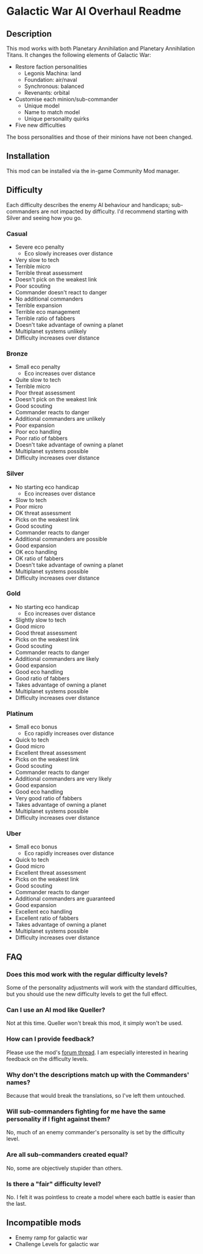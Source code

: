 # Galactic War AI Overhaul Readme

## Description

This mod works with both Planetary Annihilation and Planetary Annihilation Titans. It changes the following elements of Galactic War:

 - Restore faction personalities
   - Legonis Machina: land
   - Foundation: air/naval
   - Synchronous: balanced
   - Revenants: orbital
 - Customise each minion/sub-commander
   - Unique model
   - Name to match model
   - Unique personality quirks
 - Five new difficulties

The boss personalities and those of their minions have not been changed.


## Installation

This mod can be installed via the in-game Community Mod manager.


## Difficulty

Each difficulty describes the enemy AI behaviour and handicaps; sub-commanders are not impacted by difficulty. I'd recommend starting with Silver and seeing how you go.

### Casual

 - Severe eco penalty
   - Eco slowly increases over distance
 - Very slow to tech
 - Terrible micro
 - Terrible threat assessment
 - Doesn't pick on the weakest link
 - Poor scouting
 - Commander doesn't react to danger
 - No additional commanders
 - Terrible expansion
 - Terrible eco management
 - Terrible ratio of fabbers
 - Doesn't take advantage of owning a planet
 - Multiplanet systems unlikely
 - Difficulty increases over distance

### Bronze

 - Small eco penalty
   - Eco increases over distance
 - Quite slow to tech
 - Terrible micro
 - Poor threat assessment
 - Doesn't pick on the weakest link
 - Good scouting
 - Commander reacts to danger
 - Additional commanders are unlikely
 - Poor expansion
 - Poor eco handling
 - Poor ratio of fabbers
 - Doesn't take advantage of owning a planet
 - Multiplanet systems possible
 - Difficulty increases over distance

### Silver

 - No starting eco handicap
   - Eco increases over distance
 - Slow to tech
 - Poor micro
 - OK threat assessment
 - Picks on the weakest link
 - Good scouting
 - Commander reacts to danger
 - Additional commanders are possible
 - Good expansion
 - OK eco handling
 - OK ratio of fabbers
 - Doesn't take advantage of owning a planet
 - Multiplanet systems possible
 - Difficulty increases over distance

### Gold

 - No starting eco handicap
   - Eco increases over distance
 - Slightly slow to tech
 - Good micro
 - Good threat assessment
 - Picks on the weakest link
 - Good scouting
 - Commander reacts to danger
 - Additional commanders are likely
 - Good expansion
 - Good eco handling
 - Good ratio of fabbers
 - Takes advantage of owning a planet
 - Multiplanet systems possible
 - Difficulty increases over distance

### Platinum

 - Small eco bonus
   - Eco rapidly increases over distance
 - Quick to tech
 - Good micro
 - Excellent threat assessment
 - Picks on the weakest link
 - Good scouting
 - Commander reacts to danger
 - Additional commanders are very likely
 - Good expansion
 - Good eco handling
 - Very good ratio of fabbers
 - Takes advantage of owning a planet
 - Multiplanet systems possible
 - Difficulty increases over distance

### Uber

 - Small eco bonus
   - Eco rapidly increases over distance
 - Quick to tech
 - Good micro
 - Excellent threat assessment
 - Picks on the weakest link
 - Good scouting
 - Commander reacts to danger
 - Additional commanders are guaranteed
 - Good expansion
 - Excellent eco handling
 - Excellent ratio of fabbers
 - Takes advantage of owning a planet
 - Multiplanet systems possible
 - Difficulty increases over distance


## FAQ

### Does this mod work with the regular difficulty levels?
Some of the personality adjustments will work with the standard difficulties, but you should use the new difficulty levels to get the full effect.

### Can I use an AI mod like Queller?
Not at this time. Queller won't break this mod, it simply won't be used.

### How can I provide feedback?
Please use the mod's [forum thread](https://forums.uberent.com/threads/wip-client-galactic-war-ai-overhaul.72360/). I am especially interested in hearing feedback on the difficulty levels.

### Why don't the descriptions match up with the Commanders' names?
Because that would break the translations, so I've left them untouched.

### Will sub-commanders fighting for me have the same personality if I fight against them?
No, much of an enemy commander's personality is set by the difficulty level.

### Are all sub-commanders created equal?
No, some are objectively stupider than others.

### Is there a "fair" difficulty level?
No. I felt it was pointless to create a model where each battle is easier than the last.


## Incompatible mods

 - Enemy ramp for galactic war
 - Challenge Levels for galactic war